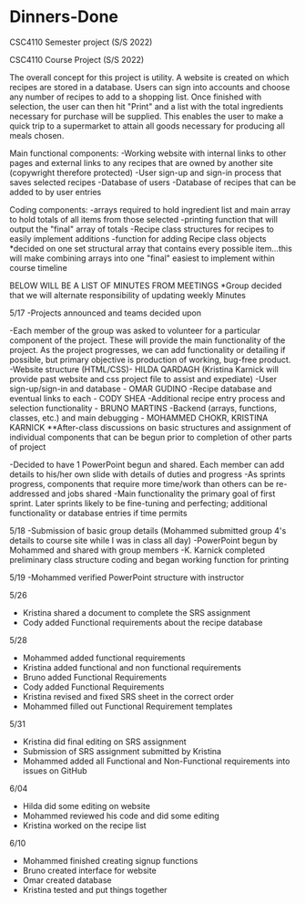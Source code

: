 # Dinners-Done
CSC4110 Semester project (S/S 2022)

CSC4110 Course Project (S/S 2022)

The overall concept for this project is utility. A website is created on which recipes are stored in a database. Users can sign into accounts and choose any number of 
recipes to add to a shopping list. Once finished with selection, the user can then hit "Print" and a list with the total ingredients necessary for purchase will be 
supplied. This enables the user to make a quick trip to a supermarket to attain all goods necessary for producing all meals chosen.

Main functional components: 
-Working website with internal links to other pages and external links to any recipes that are owned by another site (copywright therefore 
protected) 
-User sign-up and sign-in process that saves selected recipes 
-Database of users 
-Database of recipes that can be added to by user entries 

Coding components: 
-arrays required to hold ingredient list and main array to hold totals of all items from those selected
-printing function that will output the "final" array of totals
-Recipe class structures for recipes to easily implement additions
-function for adding Recipe class objects
    *decided on one set structural array that contains every possible item...this will make combining arrays into one "final" easiest to 
    implement within course timeline


BELOW WILL BE A LIST OF MINUTES FROM MEETINGS
    *Group decided that we will alternate responsibility of updating weekly Minutes

5/17 -Projects announced and teams decided upon

-Each member of the group was asked to volunteer for a particular component of the project. These will provide the main functionality of the project. 
As the project progresses, we can add functionality or detailing if possible, but primary objective is production of working, bug-free product. 
-Website structure (HTML/CSS)- HILDA QARDAGH (Kristina Karnick will provide past website and css project file to assist and expediate) 
-User sign-up/sign-in and database - OMAR GUDINO 
-Recipe database and eventual links to each - CODY SHEA 
-Additional recipe entry process and selection functionality - BRUNO MARTINS 
-Backend (arrays, functions, classes, etc.) and main debugging - MOHAMMED CHOKR, KRISTINA KARNICK 
     **After-class discussions on basic structures and assignment of individual components that can be begun prior to completion of other parts of project

-Decided to have 1 PowerPoint begun and shared. Each member can add details to his/her own slide with details of duties and progress 
-As sprints progress, components that require more time/work than others can be re-addressed and jobs shared 
-Main functionality the primary goal of first sprint. Later sprints likely to be fine-tuning and perfecting; additional functionality or database entries if 
 time permits

5/18 
-Submission of basic group details (Mohammed submitted group 4's details to course site while I was in class all day) 
-PowerPoint begun by Mohammed and shared with group members
-K. Karnick completed preliminary class structure coding and began working function for printing

5/19
-Mohammed verified PowerPoint structure with instructor

5/26
- Kristina shared a document to complete the SRS assignment
- Cody added Functional requirements about the recipe database

5/28
- Mohammed added functional requirements 
- Kristina added functional and non functional requirements
- Bruno added Functional Requirements 
- Cody added Functional Requirements
- Kristina revised and fixed SRS sheet in the correct order
- Mohammed filled out Functional Requirement templates


5/31 
- Kristina did final editing on SRS assignment
- Submission of SRS assignment submitted by Kristina 
- Mohammed added all Functional and Non-Functional requirements into issues on GitHub

6/04 
- Hilda did some editing on website
- Mohammed reviewed his code and did some editing
- Kristina worked on the recipe list

6/10 
- Mohammed finished creating signup functions
- Bruno created interface for website
- Omar created database
- Kristina tested and put things together


